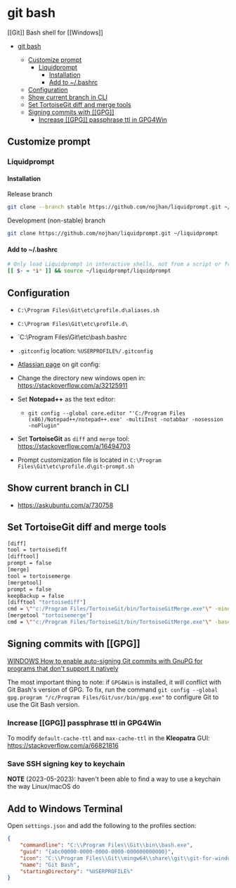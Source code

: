 # git bash

[[Git]] Bash shell for [[Windows]]

- [git bash](#git-bash)

  - [Customize prompt](#customize-prompt)
    - [Liquidprompt](#liquidprompt)
      - [Installation](#installation)
      - [Add to ~/.bashrc](#add-to-bashrc)
  - [Configuration](#configuration)
  - [Show current branch in CLI](#show-current-branch-in-cli)
  - [Set TortoiseGit diff and merge tools](#set-tortoisegit-diff-and-merge-tools)
  - [Signing commits with [[GPG]]](#signing-commits-with-gpg)
    - [Increase [[GPG]] passphrase ttl in GPG4Win](#increase-gpg-passphrase-ttl-in-gpg4win)

## Customize prompt

### Liquidprompt

#### Installation

Release branch

```bash
git clone --branch stable https://github.com/nojhan/liquidprompt.git ~/liquidprompt
```

Development (non-stable) branch

```bash
git clone https://github.com/nojhan/liquidprompt.git ~/liquidprompt
```

#### Add to ~/.bashrc

```bash
# Only load Liquidprompt in interactive shells, not from a script or from scp
[[ $- = *i* ]] && source ~/liquidprompt/liquidprompt
```

## Configuration

- `C:\Program Files\Git\etc\profile.d\aliases.sh`
- `C:\Program Files\Git\etc\profile.d\`
- `C:\Program Files\Git\etc\bash.bashrc

- `.gitconfig` location: `%USERPROFILE%/.gitconfig`
- [Atlassian page](https://www.atlassian.com/git/tutorials/setting-up-a-repository/git-config) on git config:
- Change the directory new windows open in: <https://stackoverflow.com/a/32125911>
- Set **Notepad++** as the text editor:
  - `git config --global core.editor "'C:/Program Files (x86)/Notepad++/notepad++.exe' -multiInst -notabbar -nosession -noPlugin"`
- Set **TortoiseGit** as `diff` and `merge` tool: <https://stackoverflow.com/a/16494703>
- Prompt customization file is located in `C:\Program Files\Git\etc\profile.d\git-prompt.sh`

## Show current branch in CLI

- <https://askubuntu.com/a/730758>

## Set TortoiseGit diff and merge tools

```bash
[diff]
tool = tortoisediff
[difftool]
prompt = false
[merge]
tool = tortoisemerge
[mergetool]
prompt = false
keepBackup = false
[difftool "tortoisediff"]
cmd = \""c:/Program Files/TortoiseGit/bin/TortoiseGitMerge.exe"\" -mine "$REMOTE" -base "$LOCAL"
[mergetool "tortoisemerge"]
cmd = \""c:/Program Files/TortoiseGit/bin/TortoiseGitMerge.exe"\" -base "$BASE" -theirs "$REMOTE" -mine "$LOCAL" -merged "$MERGED"
```

## Signing commits with [[GPG]]

[WINDOWS How to enable auto-signing Git commits with GnuPG for programs that don't support it natively
](https://gist.github.com/BoGnY/f9b1be6393234537c3e247f33e74094a#windows-how-to-enable-auto-signing-git-commits-with-gnupg-for-programs-that-dont-support-it-natively)

The most important thing to note: if `GPG4Win` is installed, it will conflict with Git Bash's version of GPG. To fix, run the command `git config --global gpg.program "/c/Program Files/Git/usr/bin/gpg.exe"` to configure Git to use the Git Bash version.

### Increase [[GPG]] passphrase ttl in GPG4Win

To modify `default-cache-ttl` and `max-cache-ttl` in the **Kleopatra** GUI: <https://stackoverflow.com/a/66821816>

### Save SSH signing key to keychain

**NOTE** (2023-05-2023): haven't been able to find a way to use a keychain the way Linux/macOS do

## Add to Windows Terminal

Open `settings.json` and add the following to the profiles section:

```json
{
    "commandline": "C:\\Program Files\\Git\\bin\\bash.exe",
    "guid": "{abc00000-0000-0000-0000-000000000000}",
    "icon": "C:\\Program Files\\Git\\mingw64\\share\\git\\git-for-windows.ico",
    "name": "Git Bash",
    "startingDirectory": "%USERPROFILE%"
}
```
